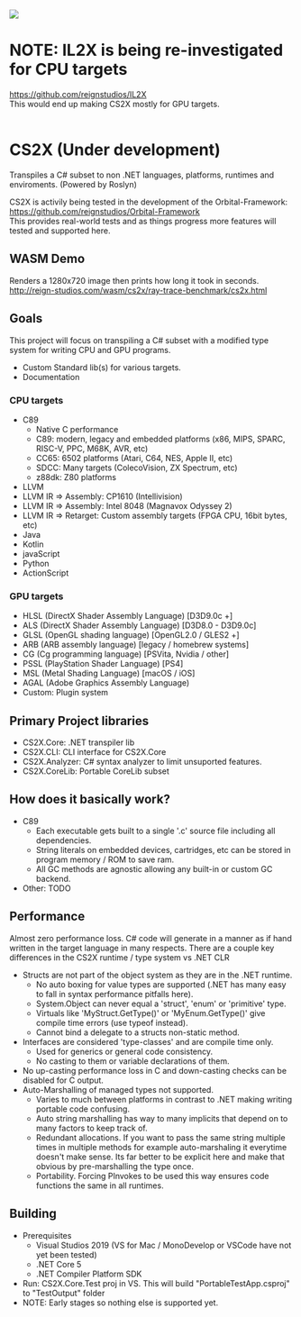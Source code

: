 # <a href="https://discord.gg/QmJEGER9An"><image src="https://theme.zdassets.com/theme_assets/678183/cc59daa07820943e943c2fc283b9079d7003ff76.svg"/></a>

# NOTE: IL2X is being re-investigated for CPU targets
https://github.com/reignstudios/IL2X<br>
This would end up making CS2X mostly for GPU targets.<br><br>

# CS2X (Under development)
Transpiles a C# subset to non .NET languages, platforms, runtimes and enviroments. (Powered by Roslyn)<br>

CS2X is activily being tested in the development of the Orbital-Framework:<br>
https://github.com/reignstudios/Orbital-Framework<br>
This provides real-world tests and as things progress more features will tested and supported here.

## WASM Demo
Renders a 1280x720 image then prints how long it took in seconds.<br>
http://reign-studios.com/wasm/cs2x/ray-trace-benchmark/cs2x.html

## Goals
This project will focus on transpiling a C# subset with a modified type system for writing CPU and GPU programs.
* Custom Standard lib(s) for various targets.
* Documentation

### CPU targets
* C89
	* Native C performance
	* C89: modern, legacy and embedded platforms (x86, MIPS, SPARC, RISC-V, PPC, M68K, AVR, etc)
	* CC65: 6502 platforms (Atari, C64, NES, Apple II, etc)
	* SDCC: Many targets (ColecoVision, ZX Spectrum, etc)
	* z88dk: Z80 platforms
* LLVM
* LLVM IR => Assembly: CP1610 (Intellivision)
* LLVM IR => Assembly: Intel 8048 (Magnavox Odyssey 2)
* LLVM IR => Retarget: Custom assembly targets (FPGA CPU, 16bit bytes, etc)
* Java
* Kotlin
* javaScript
* Python
* ActionScript

### GPU targets
* HLSL (DirectX Shader Assembly Language) [D3D9.0c +]
* ALS (DirectX Shader Assembly Language) [D3D8.0 - D3D9.0c]
* GLSL (OpenGL shading language) [OpenGL2.0 / GLES2 +]
* ARB (ARB assembly language) [legacy / homebrew systems]
* CG (Cg programming language) [PSVita, Nvidia / other]
* PSSL (PlayStation Shader Language) [PS4]
* MSL (Metal Shading Language) [macOS / iOS]
* AGAL (Adobe Graphics Assembly Language)
* Custom: Plugin system

## Primary Project libraries
* CS2X.Core: .NET transpiler lib
* CS2X.CLI: CLI interface for CS2X.Core
* CS2X.Analyzer: C# syntax analyzer to limit unsuported features.
* CS2X.CoreLib: Portable CoreLib subset

## How does it basically work?
* C89
	* Each executable gets built to a single '.c' source file including all dependencies.
	* String literals on embedded devices, cartridges, etc can be stored in program memory / ROM to save ram.
	* All GC methods are agnostic allowing any built-in or custom GC backend.
* Other: TODO

## Performance
Almost zero performance loss. C# code will generate in a manner as if hand written in the target language in many respects. There are a couple key differences in the CS2X runtime / type system vs .NET CLR
* Structs are not part of the object system as they are in the .NET runtime.
	* No auto boxing for value types are supported (.NET has many easy to fall in syntax performance pitfalls here).
	* System.Object can never equal a 'struct', 'enum' or 'primitive' type.
	* Virtuals like 'MyStruct.GetType()' or 'MyEnum.GetType()' give compile time errors (use typeof instead).
	* Cannot bind a delegate to a structs non-static method.
* Interfaces are considered 'type-classes' and are compile time only.
	* Used for generics or general code consistency.
	* No casting to them or variable declarations of them.
* No up-casting performance loss in C and down-casting checks can be disabled for C output.
* Auto-Marshalling of managed types not supported.
	* Varies to much between platforms in contrast to .NET making writing portable code confusing.
	* Auto string marshalling has way to many implicits that depend on to many factors to keep track of.
	* Redundant allocations. If you want to pass the same string multiple times in multiple methods for example auto-marshaling it everytime doesn't make sense. Its far better to be explicit here and make that obvious by pre-marshalling the type once.
	* Portability. Forcing PInvokes to be used this way ensures code functions the same in all runtimes.

## Building
* Prerequisites
	* Visual Studios 2019 (VS for Mac / MonoDevelop or VSCode have not yet been tested)
	* .NET Core 5
	* .NET Compiler Platform SDK
* Run: CS2X.Core.Test proj in VS. This will build "PortableTestApp.csproj" to "TestOutput" folder
* NOTE: Early stages so nothing else is supported yet.